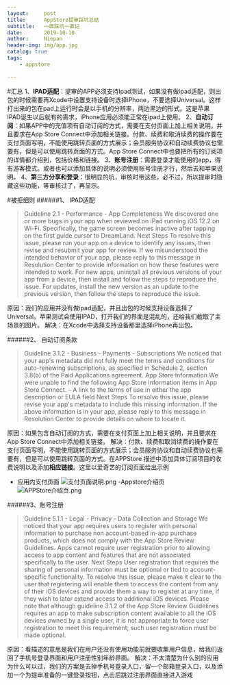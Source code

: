 ```yaml
---
layout:     post
title:      AppStore提审踩坑总结
subtitle:   一直踩坑一直记
date:       2019-10-10
author:     Niepan
header-img: img/app.jpg
catalog: true
tags:
    - appstore
    
---
```



#汇总
1、**IPAD适配**：提审的APP必须支持Ipad测试，如果没有做ipad适配，则出包的时候需要再Xcode中设置支持设备时选择iPhone，不要选择Universal。这样打出来的包在pad上运行时会是以手机的分辨率，两边黑边的形式。这是苹果IPAD诞生以后就有的需求，iPhone应用必须能正常在ipad上使用。
2、**自动订阅**：如果APP中的充值项有自动订阅的方式，需要在支付页面上加上相关说明，并且要求在App Store Connect中添加相关链接。付款、续费和取消续费的操作要在支付页面写明，不能使用跳转页面的方式展示；会员服务协议和自动续费协议也需要有，但是可以使用跳转页面的方式。App Store Connect中也要把所有的订阅项的详情都介绍到，包括价格和链接。
3、**账号注册**：需要登录才能使用的app，得有游客模式。或者也可以添加具体的说明必须使用账号注册才行，然后去和苹果说明。
4、**第三方分享和登录**：很明显的坑，审核时带这些，必不过，所以提审时隐藏这些功能，等审核过了，再显示。


#被拒细则
######1、 IPAD适配
>Guideline 2.1 - Performance - App Completeness
We discovered one or more bugs in your app when reviewed on iPad running iOS 12.2 on Wi-Fi.
Specifically, the game screen becomes inactive after tapping on the first guide cursor to DreamLand.
Next Steps
To resolve this issue, please run your app on a device to identify any issues, then revise and resubmit your app for review.
If we misunderstood the intended behavior of your app, please reply to this message in Resolution Center to provide information on how these features were intended to work.
For new apps, uninstall all previous versions of your app from a device, then install and follow the steps to reproduce the issue. For updates, install the new version as an update to the previous version, then follow the steps to reproduce the issue.

原因：我们的应用并没有做ipad适配，并且出包的时候支持设备选择了Universal。苹果测试会使用IPAD，打开我们的界面是混乱的，还给我们截取了主场景的图片。
解决：在Xcode中选择支持设备那里选择iPhone再出包。


######2、 自动订阅条款
>Guideline 3.1.2 - Business - Payments - Subscriptions
We noticed that your app's metadata did not fully meet the terms and conditions for auto-renewing subscriptions, as specified in Schedule 2, section 3.8(b) of the Paid Applications agreement.
App Store Information
We were unable to find the following App Store Information items in App Store Connect.
– A link to the terms of use in either the app description or EULA field
Next Steps
To resolve this issue, please revise your app's metadata to include this missing information. If the above information is in your app, please reply to this message in Resolution Center to provide details on where to locate it.

原因：如果包含自动订阅的方式，需要在支付页面上加上相关说明，并且要求在App Store Connect中添加相关链接。
解决：付款、续费和取消续费的操作要在支付页面写明，不能使用跳转页面的方式展示；会员服务协议和自动续费协议也需要有，但是可以使用跳转页面的方式。在APPStore 描述中添加具体订阅项目的收费说明以及添加**相应链接**。这里以爱奇艺的订阅页面给出示例
- 应用内支付页面
![支付页面说明.png](https://upload-images.jianshu.io/upload_images/1874051-d187963056ed3512.png?imageMogr2/auto-orient/strip%7CimageView2/2/w/1240)
-Appstore介绍页
![APPStore介绍页.png](https://upload-images.jianshu.io/upload_images/1874051-934208689817cf45.png?imageMogr2/auto-orient/strip%7CimageView2/2/w/1240)


######3、账号注册
>Guideline 5.1.1 - Legal - Privacy - Data Collection and Storage
We noticed that your app requires users to register with personal information to purchase non account-based in-app purchase products, which does not comply with the App Store Review Guidelines.
Apps cannot require user registration prior to allowing access to app content and features that are not associated specifically to the user.
Next Steps
User registration that requires the sharing of personal information must be optional or tied to account-specific functionality.
To resolve this issue, please make it clear to the user that registering will enable them to access the content from any of their iOS devices and provide them a way to register at any time, if they wish to later extend access to additional iOS devices.
Please note that although guideline 3.1.2 of the App Store Review Guidelines requires an app to make subscription content available to all the iOS devices owned by a single user, it is not appropriate to force user registration to meet this requirement; such user registration must be made optional.


原因：看描述的意思是我们在用户还没有使用功能前就要收集用户信息，给我们返回了手机号登录界面和用户注册性别年龄界面。
解决：不太清楚为什么别的应用为什么可以过，我们的方案是去掉手机号登录入口，留一个邮箱登录入口，以及添加一个为提审准备的一键登录按钮，点击后跳过注册界面直接进入游戏